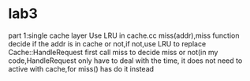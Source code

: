 # lab3
part 1:single cache layer
Use LRU in cache.cc miss(addr),miss function decide if the addr is in cache or not,if not,use LRU to replace
Cache::HandleRequest first call miss to decide miss or not(in my code,HandleRequest only have to deal with the time,
it does not need to active with cache,for miss() has do it instead 
